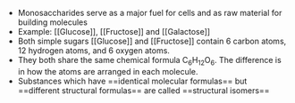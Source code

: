 - Monosaccharides serve as a major fuel for cells and as raw material for building molecules
- Example: [[Glucose]], [[Fructose]] and [[Galactose]]
- Both simple sugars [[Glucose]] and [[Fructose]] contain 6 carbon atoms, 12 hydrogen atoms, and 6 oxygen atoms.
- They both share the same chemical formula C<sub>6</sub>H<sub>12</sub>O<sub>6</sub>. The difference is in how the atoms are arranged in each molecule.
- Substances which have ==identical molecular formulas== but ==different structural formulas== are called ==structural isomers==